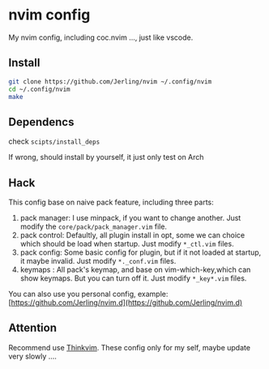 # nvim config
My nvim config, including coc.nvim ..., just like vscode.

## Install

``` sh
git clone https://github.com/Jerling/nvim ~/.config/nvim
cd ~/.config/nvim
make
```

## Dependencs
check `scipts/install_deps`

If wrong, should install by yourself, it just only test on Arch

## Hack
This config base on naive pack feature, including three parts:

1. pack manager: I use minpack, if you want to change another. Just modify the `core/pack/pack_manager.vim` file.
2. pack control: Defaultly, all plugin install in opt, some we can choice which should be load when startup. Just modify `*_ctl.vim` files.
3. pack config: Some basic config for plugin, but if it not loaded at startup, it maybe invalid. Just modify `*._conf.vim` files.
4. keymaps : All pack's keymap, and base on vim-which-key,which can show keymaps. But you can turn off it. Just modify `*_key*.vim` files.

You can also use you personal config, example:
[https://github.com/Jerling/nvim.d](https://github.com/Jerling/nvim.d)

## Attention
Recommend use [Thinkvim](https://github.com/hardcoreplayers/ThinkVim). These config only for my self, maybe update very slowly ....
